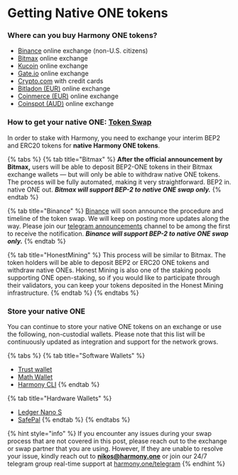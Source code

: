 # Getting Native ONE tokens

### Where can you buy Harmony ONE tokens?

* ​[Binance](https://harmony.one/binance) online exchange \(non-U.S. citizens\)
* ​[Bitmax](https://bitmax.io/#/home) online exchange
* ​[Kucoin](https://www.kucoin.com/) online exchange
* ​[Gate.io](https://www.gate.io/) online exchange
* ​[Crypto.com](https://harmony.one/card) with credit cards
* ​[Bitladon \(EUR\)](https://www.bitladon.com/coins) online exchange
* ​[Coinmerce \(EUR\)](https://coinmerce.io/uk/buy/one/) online exchange
* ​[Coinspot \(AUD\)](https://twitter.com/coinspotau/status/1145869420151001088?s=20) online exchange

### How to get your native ONE: [Token Swap](https://medium.com/harmony-one/harmony-token-swap-launching-the-native-one-token-8e358e96be32)

In order to stake with Harmony, you need to exchange your interim BEP2 and ERC20 tokens for **native Harmony ONE tokens**. 

{% tabs %}
{% tab title="Bitmax" %}
**After the official announcement by Bitmax,** users will be able to deposit BEP2-ONE tokens in their Bitmax exchange wallets — but will only be able to withdraw native ONE tokens. The process will be fully automated, making it very straightforward. BEP2 in. native ONE out. _**Bitmax will support BEP-2 to native ONE swap only.**_
{% endtab %}

{% tab title="Binance" %}
[Binance](https://www.binance.com/en/support/articles/360038718532) will soon announce the procedure and timeline of the token swap. We will keep on posting more updates along the way. Please join our [telegram announcements](https://t.me/harmony_announcements) channel to be among the first to receive the notification. _**Binance will support BEP-2 to native ONE swap only.**_
{% endtab %}

{% tab title="HonestMining" %}
This process will be similar to Bitmax. The token holders will be able to deposit BEP2 or ERC20 ONE tokens and withdraw native ONEs. Honest Mining is also one of the staking pools supporting ONE open-staking, so if you would like to participate through their validators, you can keep your tokens deposited in the Honest Mining infrastructure.
{% endtab %}
{% endtabs %}

### Store your native ONE

You can continue to store your native ONE tokens on an exchange or use the following, non-custodial wallets. Please note that this list will be continuously updated as integration and support for the network grows.

{% tabs %}
{% tab title="Software Wallets" %}
* [Trust wallet](../../overview/trustwallet.md)
* [Math Wallet](../../overview/mathwallet/)
* [Harmony CLI](../../overview/harmony-cli/)
{% endtab %}

{% tab title="Hardware Wallets" %}
* [Ledger Nano S](../../overview/ledger/#ledger-nano-s)
* [SafePal](../../overview/safepal/)
{% endtab %}
{% endtabs %}

{% hint style="info" %}
If you encounter any issues during your swap process that are not covered in this post, please reach out to the exchange or swap partner that you are using. However, If they are unable to resolve your issue, kindly reach out to **nikos@harmony.one** or join our 24/7 telegram group real-time support at [harmony.one/telegram](https://t.me/harmony_one)
{% endhint %}

